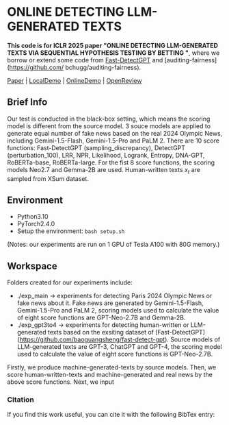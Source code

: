 # ONLINE DETECTING LLM-GENERATED TEXTS
**This code is for ICLR 2025 paper "ONLINE DETECTING LLM-GENERATED TEXTS VIA SEQUENTIAL HYPOTHESIS TESTING BY BETTING "**, where we borrow or extend some code from [Fast-DetectGPT](https://github.com/baoguangsheng/fast-detect-gpt) and [auditing-fairness](https://github.com/ bchugg/auditing-fairness).

[Paper](url) 
| [LocalDemo](#local-demo)
| [OnlineDemo](http://region-9.autodl.pro:21504/)
| [OpenReview](https://openreview.net/forum?id=Bpcgcr8E8Z)

## Brief Info
Our test is conducted in the black-box setting, which means the scoring model is different from the source model. 3 souce models are applied to generate equal number of fake news based on the real 2024 Olympic News, including Gemini-1.5-Flash, Gemini-1.5-Pro and PaLM 2. There are 10 score functions: Fast-DetectGPT (sampling_discrepancy), DetectGPT (perturbation_100), LRR, NPR, Likelihood, Logrank, Entropy, DNA-GPT, RoBERTa-base, RoBERTa-large. For the fist 8 score functions, the scoring models Neo2.7 and Gemma-2B are used. Human-written texts $x_t$ are sampled from XSum dataset.

## Environment
* Python3.10
* PyTorch2.4.0
* Setup the environment:
  ```bash setup.sh```
  
(Notes: our experiments are run on 1 GPU of Tesla A100 with 80G memory.)

## Workspace
Folders created for our experiments include:
* ./exp_main -> experiments for detecting Paris 2024 Olympic News or fake news about it. Fake news are generated by Gemini-1.5-Flash, Gemini-1.5-Pro and PaLM 2, scoring models used to calculate the value of eight score functions are GPT-Neo-2.7B and Gemma-2B.
* ./exp_gpt3to4 -> experiments for detecting human-written or LLM-generated texts based on the exsiting dataset of [Fast-DetectGPT] (https://github.com/baoguangsheng/fast-detect-gpt). Source models of LLM-generated texts are GPT-3, ChatGPT and GPT-4, the scoring model used to calculate the value of eight score functions is GPT-Neo-2.7B.
  
Firstly, we produce machine-generated-texts by source models. Then, we score human-written-texts and machine-generated  and real news by the above score functions. Next, we input 


### Citation
If you find this work useful, you can cite it with the following BibTex entry:

   
